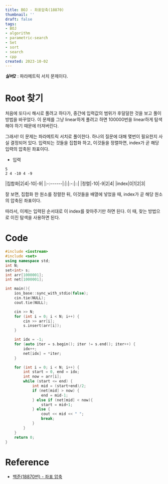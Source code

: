 ```yaml
---
title: BOJ - 좌표압축(18870)
thumbnail: ''
draft: false
tags:
- BOJ
- algorithm
- parametric-search
- Set
- sort
- search
- cpp
created: 2023-10-02
---
```


***실버2*** : 파라메트릭 서치 문제이다.

# Root 찾기

처음에 또다시 해시로 풀려고 하다가, 중간에 입력값의 범위가 후덜덜한 것을 보고 풀이 방법을 바꾸었다. 이 문제를 그냥 linear하게 풀려고 하면 100000번을 linear하게 탐색해야 하기 때문에 터져버린다.

그래서! 이 문제는 파라메트릭 서치로 풀이한다. 하나의 질문에 대해 몇번이 필요한지 사실 결정되어 있다. 입력되는 것들을 집합화 하고, 이것들을 정렬하면, index가 곧 해당 입력의 압축된 좌표이다.

* 입력

````
5
2 4 -10 4 -9
````

|집합화|2|4|-10|-9|
|:-:------|:|:|:-:|::|
|정렬|-10|-9|2|4|
|index|0|1|2|3|

잘 보면, 집합화 한 원소를 정렬한 뒤, 이것들을 배열에 넣었을 때, index가 곧 해당 원소의 압축된 좌표이다.

따라서, 이제는 입력된 순서대로 이 index를 찾아주기만 하면 된다. 이 때, 찾는 방법으로 이진 탐색을 사용하면 된다.

# Code

````c++
#include <iostream>
#include <set>
using namespace std;
int N;
set<int> s;
int arr[1000001];
int net[1000001];

int main(){
    ios_base::sync_with_stdio(false);
    cin.tie(NULL);
    cout.tie(NULL);

    cin >> N;
    for (int i = 0; i < N; i++) {
        cin >> arr[i];
        s.insert(arr[i]);
    }

    int idx = -1;
    for (auto iter = s.begin(); iter != s.end(); iter++) {
        idx++;
        net[idx] = *iter;
    }

    for (int i = 0; i < N; i++) {
        int start = 0, end = idx;
        int now = arr[i];
        while (start <= end) {
            int mid = (start+end)/2;
            if (net[mid] > now) {
                end = mid-1;
            } else if (net[mid] < now){
                start = mid+1;
            } else {
                cout << mid << " ";
                break;
            }
        }
    }
    return 0;
}
````

# Reference

* [백준(18870번) - 좌표 압축](https://www.acmicpc.net/problem/18870)
